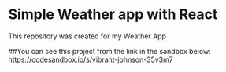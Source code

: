 # Simple Weather app with React
This repository was created for my Weather App 

##You can see this project from the link in the sandbox below:
https://codesandbox.io/s/vibrant-johnson-35v3m7
